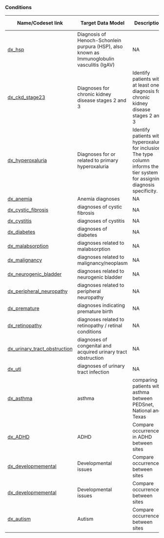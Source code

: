 

### Conditions


| Name/Codeset link | Target Data Model | Description | Vocabularies | Last Updated | Primary Developer | Status | Metadata |
|-------------------|-------------------|-------------|--------------|--------------|-------------------|--------|-------|
|[dx_hsp](https://github.com/PEDSnet/Variable-Dictionary/blob/main/condition/dx_hsp.csv)|Diagnosis of Henoch-Schonlein purpura (HSP), also known as Immunoglobulin vasculitis (IgAV)|NA|
|[dx_ckd_stage23](https://github.com/PEDSnet/Variable-Dictionary/blob/main/condition/NA)|Diagnoses for chronic kidney disease stages 2 and 3|Identify patients with at least one diagnosis for chronic kidney disease stages 2 and 3|
|[dx_hyperoxaluria](https://github.com/PEDSnet/Variable-Dictionary/blob/main/condition/NA)|Diagnoses for or related to primary hyperoxaluria|Identify patients with hyperoxaluria for inclusion. The type column informs the tier system for assigning diagnosis specificity.|
|[dx_anemia](https://github.com/PEDSnet/Variable-Dictionary/blob/main/condition/NA)|Anemia diagnoses|NA|
|[dx_cystic_fibrosis](https://github.com/PEDSnet/Variable-Dictionary/blob/main/condition/NA)|diagnoses of cystic fibrosis|NA|
|[dx_cystitis](https://github.com/PEDSnet/Variable-Dictionary/blob/main/condition/NA)|diagnoses of cystitis|NA|
|[dx_diabetes](https://github.com/PEDSnet/Variable-Dictionary/blob/main/condition/NA)|diagnoses of diabetes|NA|
|[dx_malabsorption](https://github.com/PEDSnet/Variable-Dictionary/blob/main/condition/NA)|diagnoses related to malabsorption|NA|
|[dx_malignancy](https://github.com/PEDSnet/Variable-Dictionary/blob/main/condition/NA)|diagnoses related to malignancy/neoplasm|NA|
|[dx_neurogenic_bladder](https://github.com/PEDSnet/Variable-Dictionary/blob/main/condition/NA)|diagnoses related to neurogenic bladder|NA|
|[dx_peripheral_neuropathy](https://github.com/PEDSnet/Variable-Dictionary/blob/main/condition/NA)|diagnoses related to peripheral neuropathy|NA|
|[dx_premature](https://github.com/PEDSnet/Variable-Dictionary/blob/main/condition/NA)|diagnoses indicating premature birth|NA|
|[dx_retinopathy](https://github.com/PEDSnet/Variable-Dictionary/blob/main/condition/NA)|diagnoses related to retinopathy / retinal conditions|NA|
|[dx_urinary_tract_obstruction](https://github.com/PEDSnet/Variable-Dictionary/blob/main/condition/NA)|diagnoses of congenital and acquired urinary tract obstruction|NA|
|[dx_uti](https://github.com/PEDSnet/Variable-Dictionary/blob/main/condition/NA)|diagnoses of urinary tract infection|NA|
|[dx_asthma](https://github.com/PEDSnet/Variable-Dictionary/blob/main/condition/dx_asthma.csv)|asthma|comparing patients with asthma between PEDSnet, National and Texas|
|[dx_ADHD](https://github.com/PEDSnet/Variable-Dictionary/blob/main/condition/dx_ADHD.csv)|ADHD|Compare occurrence in ADHD between sites|
|[dx_developmemental](https://github.com/PEDSnet/Variable-Dictionary/blob/main/condition/dx_developmental.csv)|Developmental issues|Compare occurrence between sites|
|[dx_developmemental](https://github.com/PEDSnet/Variable-Dictionary/blob/main/condition/dx_developmental.csv)|Developmental issues|Compare occurrence between sites|
|[dx_autism](https://github.com/PEDSnet/Variable-Dictionary/blob/main/condition/dx_autism.csv)|Autism|Compare occurrence between sites|

